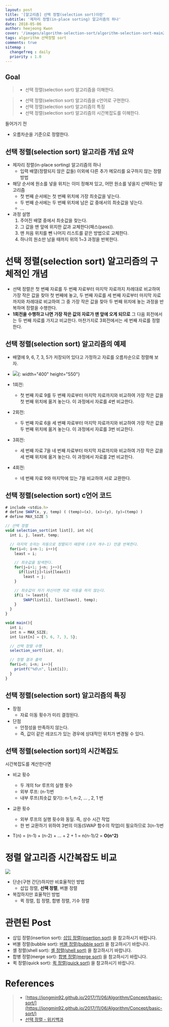 ```yaml
---
layout: post
title: '[알고리즘] 선택 정렬(selection sort)이란'
subtitle: '제자리 정렬(in-place sorting) 알고리즘의 하나'
date: 2018-05-06
author: heejeong Kwon
cover: '/images/algorithm-selection-sort/algorithm-selection-sort-main2.png'
tags: algorithm 선택정렬 sort
comments: true
sitemap :
  changefreq : daily
  priority : 1.0
---
```



## Goal
> - 선택 정렬(selection sort) 알고리즘을 이해한다.
<!-- > - 선택 정렬(selection sort) 알고리즘을 java와 c언어로 구현한다. -->
> - 선택 정렬(selection sort) 알고리즘을 c언어로 구현한다.
> - 선택 정렬(selection sort) 알고리즘의 특징
> - 선택 정렬(selection sort) 알고리즘의 시간복잡도를 이해한다.


들어가기 전
* 오름차순을 기준으로 정렬한다.


## 선택 정렬(selection sort) 알고리즘 개념 요약
* 제자리 정렬(in-place sorting) 알고리즘의 하나
  * 입력 배열(정렬되지 않은 값들) 이외에 다른 추가 메모리를 요구하지 않는 정렬 방법
* 해당 순서에 원소를 넣을 위치는 이미 정해져 있고, 어떤 원소를 넣을지 선택하는 알고리즘
  * 첫 번째 순서에는 첫 번째 위치에 가장 최솟값을 넣는다.
  * 두 번째 순서에는 두 번째 위치에 남은 값 중에서의 최솟값을 넣는다.
  * ...
* 과정 설명
  1. 주어진 배열 중에서 최솟값을 찾는다.
  2. 그 값을 맨 앞에 위치한 값과 교체한다(패스(pass)).
  3. 맨 처음 위치를 뺀 나머지 리스트를 같은 방법으로 교체한다.
  4. 하나의 원소만 남을 때까지 위의 1~3 과정을 반복한다.


# 선택 정렬(selection sort) 알고리즘의 구체적인 개념
* 선택 정렬은 첫 번째 자료를 두 번째 자료부터 마지막 자료까지 차례대로 비교하여 가장 작은 값을 찾아 첫 번째에 놓고, 두 번째 자료를 세 번째 자료부터 마지막 자료까지와 차례대로 비교하여 그 중 가장 작은 값을 찾아 두 번째 위치에 놓는 과정을 반복하며 정렬을 수행한다.
* **1회전을 수행하고 나면 가장 작은 값의 자료가 맨 앞에 오게 되므로** 그 다음 회전에서는 두 번째 자료를 가지고 비교한다. 마찬가지로 3회전에서는 세 번째 자료를 정렬한다.


## 선택 정렬(selection sort) 알고리즘의 예제
* 배열에 9, 6, 7, 3, 5가 저장되어 있다고 가정하고 자료를 오름차순으로 정렬해 보자.

* ![](/images/algorithm-selection-sort/selection-sort.png){: width="400" height="550"}

* 1회전:
  * 첫 번째 자료 9를 두 번째 자료부터 마지막 자료까지와 비교하여 가장 작은 값을 첫 번째 위치에 옮겨 놓는다. 이 과정에서 자료를 4번 비교한다.
* 2회전:
  * 두 번째 자료 6을 세 번째 자료부터 마지막 자료까지와 비교하여 가장 작은 값을 두 번째 위치에 옮겨 놓는다. 이 과정에서 자료를 3번 비교한다.
* 3회전:
  * 세 번째 자료 7을 네 번째 자료부터 마지막 자료까지와 비교하여 가장 작은 값을 세 번째 위치에 옮겨 놓는다. 이 과정에서 자료를 2번 비교한다.
* 4회전:
  * 네 번째 자료 9와 마지막에 있는 7을 비교하여 서로 교환한다.



<!-- # 선택 정렬(selection sort) java 코드
~~~javascript

~~~ -->


## 선택 정렬(selection sort) c언어 코드
~~~javascript
# include <stdio.h>
# define SWAP(x, y, temp) ( (temp)=(x), (x)=(y), (y)=(temp) )
# define MAX_SIZE 5

// 선택 정렬
void selection_sort(int list[], int n){
  int i, j, least, temp;

  // 마지막 숫자는 자동으로 정렬되기 때문에 (숫자 개수-1) 만큼 반복한다.
  for(i=0; i<n-1; i++){
    least = i;

    // 최솟값을 탐색한다.
    for(j=i+1; j<n; j++){
      if(list[j]<list[least])
        least = j;
    }

    // 최솟값이 자기 자신이면 자료 이동을 하지 않는다.
    if(i != least){
        SWAP(list[i], list[least], temp);
    }
  }
}

void main(){
  int i;
  int n = MAX_SIZE;
  int list[n] = {9, 6, 7, 3, 5};

  // 선택 정렬 수행
  selection_sort(list, n);

  // 정렬 결과 출력
  for(i=0; i<n; i++){
    printf("%d\n", list[i]);
  }
}
~~~

## 선택 정렬(selection sort) 알고리즘의 특징
* 장점
  * 자료 이동 횟수가 미리 결정된다.
* 단점
  * 안정성을 만족하지 않는다.
  * 즉, 값이 같은 레코드가 있는 경우에 상대적인 위치가 변경될 수 있다.

## 선택 정렬(selection sort)의 시간복잡도
시간복잡도를 계산한다면
* 비교 횟수
  * 두 개의 for 루프의 실행 횟수
  * 외부 루프: (n-1)번
  * 내부 루프(최솟값 찾기): n-1, n-2, … , 2, 1 번
* 교환 횟수
  * 외부 루프의 실행 횟수와 동일. 즉, 상수 시간 작업
  * 한 번 교환하기 위하여 3번의 이동(SWAP 함수의 작업)이 필요하므로 3(n-1)번

* T(n) = (n-1) + (n-2) + … + 2 + 1 = n(n-1)/2 = **O(n^2)**


# 정렬 알고리즘 시간복잡도 비교
![](/images/algorithm-selection-sort/sort-time-complexity.png)

* 단순(구현 간단)하지만 비효율적인 방법
  * 삽입 정렬, **선택 정렬**, 버블 정렬
* 복잡하지만 효율적인 방법
  * 퀵 정렬, 힙 정렬, 합병 정렬, 기수 정렬


# 관련된 Post
* 삽입 정렬(insertion sort): [삽입 정렬(insertion sort)](https://gmlwjd9405.github.io/2018/05/06/algorithm-insertion-sort.html) 을 참고하시기 바랍니다.
* 버블 정렬(bubble sort): [버블 정렬(bubble sort)](https://gmlwjd9405.github.io/2018/05/06/algorithm-bubble-sort.html) 을 참고하시기 바랍니다.
* 셸 정렬(shell sort): [셸 정렬(shell sort)](https://gmlwjd9405.github.io/2018/05/08/algorithm-shell-sort.html) 을 참고하시기 바랍니다.
* 합병 정렬(merge sort): [합병 정렬(merge sort)](https://gmlwjd9405.github.io/2018/05/08/algorithm-merge-sort.html) 을 참고하시기 바랍니다.
* 퀵 정렬(quick sort): [퀵 정렬(quick sort)](https://gmlwjd9405.github.io/2018/05/10/algorithm-quick-sort.html) 을 참고하시기 바랍니다.
<!-- * 힙 정렬(heap sort): [힙 정렬(heap sort)](https://gmlwjd9405.github.io/2018/05/10/algorithm-heap-sort.html) 을 참고하시기 바랍니다. -->



# References
> - [https://jongmin92.github.io/2017/11/06/Algorithm/Concept/basic-sort/](https://jongmin92.github.io/2017/11/06/Algorithm/Concept/basic-sort/)
> - [선택 정렬 - 위키백과](https://ko.wikipedia.org/wiki/%EC%84%A0%ED%83%9D_%EC%A0%95%EB%A0%AC)
